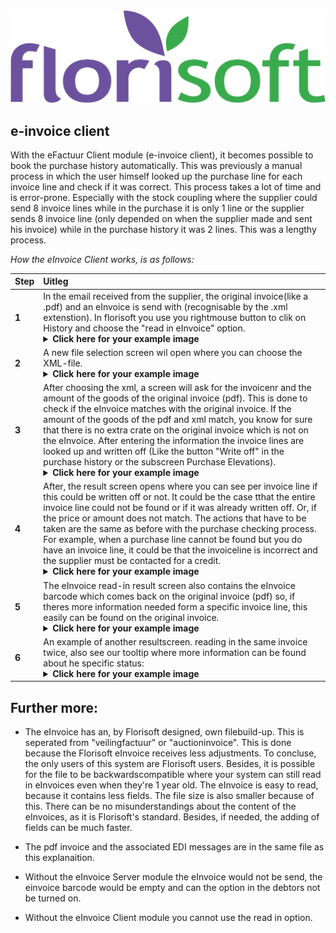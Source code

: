 <img src="../../fslogo.png"/>

## e-invoice client

With the eFactuur Client module (e-invoice client), it becomes possible to book the purchase history automatically. This was previously a manual process in which the user himself looked up the purchase line for each invoice line and check if it was correct. This process takes a lot of time and is error-prone. Especially with the stock coupling where the supplier could send 8 invoice lines while in the purchase it is only 1 line or the supplier sends 8 invoice line (only depended on when the supplier made and sent his invoice) while in the purchase history it was 2 lines. This was a lengthy process. 

*How the eInvoice Client works, is as follows:*

|Step|Uitleg|
|:--|:--|
|**1**|In the email received from the supplier, the original invoice(like a .pdf) and an eInvoice is send with (recognisable by the .xml extenstion). In florisoft you use you rightmouse button to clik on History and choose the "read in eInvoice" option.<details><summary><b>Click here for your example image</b></summary><img src=".efact eng/media/newpic1.png"/></details>|
|**2**|A new file selection screen wil open where you can choose the XML-file. <details><summary><b>Click here for your example image</b></summary><img src=".efact eng/media/newpic2.png" /></details>|
|**3**|After choosing the xml, a screen will ask for the invoicenr and the amount of the goods of the original invoice (pdf). This is done to check if the eInvoice matches with the original invoice. If the amount of the goods of the pdf and xml match, you know for sure that there is no extra crate on the original invoice which is not on the eInvoice. After entering the information the invoice lines are looked up and written off (Like the button "Write off" in the purchase history or the subscreen Purchase Elevations).<details><summary><b>Click here for your example image</b></summary><img src=".efact eng/media/newpic3.png" /></details>|
|**4**|After, the result screen opens where you can see per invoice line if this could be written off or not. It could be the case tthat the entire invoice line could not be found or if it was already written off. Or, if the price or amount does not match. The actions that have to be taken are the same as before with the purchase checking process. For example, when a purchase line cannot be found but you do have an invoice line, it could be that the invoiceline is incorrect and the supplier must be contacted for a credit.<details><summary><b>Click here for your example image</b></summary><img src=".efact eng/media/newpic4.png" /></details>|
|**5**|The eInvoice read-in result screen also contains the eInvoice barcode which comes back on the original invoice (pdf) so, if theres more information needed form a specific invoice line, this easily can be found on the original invoice.<details><summary><b>Click here for your example image</b></summary><img src=".efact eng/media/newpic5.png" /></details>|
|**6**|An example of another resultscreen. reading in the same invoice twice, also see our tooltip where more information can be found about he specific status:<details><summary><b>Click here for your example image</b></summary><img src=".efact eng/media/newpic6.png"/></details>|

## Further more:

- The eInvoice has an, by Florisoft designed, own filebuild-up. This is seperated from "veilingfactuur" or "auctioninvoice". This is done because the Florisoft eInvoice receives less adjustments. To concluse, the only users of this system are Florisoft users. Besides, it is possible for the file to be backwardscompatible where your system can still read in eInvoices even when they're 1 year old. The eInvoice is easy to read, because it contains less fields. The file size is also smaller because of this. There can be no misunderstandings about the content of the eInvoices, as it is Florisoft's standard. Besides, if needed, the adding of fields can be much faster.

- The pdf invoice and the associated EDI messages are in the same file as this explanaition.

- Without the eInvoice Server module the eInvoice would not be send, the einvoice barcode would be empty and can the option in the debtors not be turned on.

- Without the eInvoice Client module you cannot use the read in option.